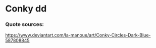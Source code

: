 # Conky                                                                                                                                                                                                                                                            dd
### Quote sources:
https://www.deviantart.com/la-manoue/art/Conky-Circles-Dark-Blue-587808845

